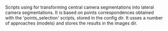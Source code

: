 Scripts using for transforming central camera segmentations into lateral camera segmentations. It is based on points correspondences obtained with the 'points_selection' scripts, stored in the config dir. It usses a number of approaches (models) and stores the results in the images dir.
